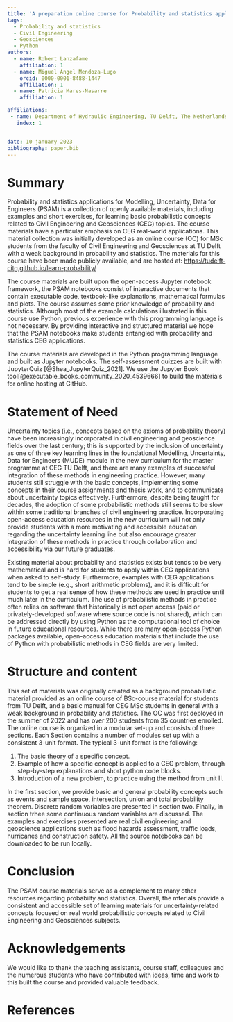 ```yaml
---
title: 'A preparation online course for Probability and statistics applications for Modelling, Uncertainty, Data for Engineers'
tags:
  - Probability and statistics
  - Civil Engineering
  - Geosciences 
  - Python
authors:
  - name: Robert Lanzafame 
    affiliation: 1
  - name: Miguel Angel Mendoza-Lugo
    orcid: 0000-0001-8488-1447
    affiliation: 1
  - name: Patricia Mares-Nasarre
    affiliation: 1

affiliations:
 - name: Department of Hydraulic Engineering, TU Delft, The Netherlands.
   index: 1


date: 10 january 2023
bibliography: paper.bib
---
```

# Summary

Probability and statistics applications for Modelling, Uncertainty, Data for Engineers (PSAM) is a collection of openly available materials, including examples and short exercises, for learning basic probabilistic concepts related to Civil Engineering and Geosciences (CEG) topics. The course materials have a particular emphasis on CEG real-world applications. This material collection was initially developed as an online course (OC) for MSc students from the faculty of Civil Engineering and Geosciences at TU Delft with a weak background in probability and statistics. The materials for this course have been  made publicly available, and are hosted at: https://tudelft-citg.github.io/learn-probability/

The course materials are built upon the open-access Jupyter notebook framework, the PSAM notebooks consist of interactive documents that contain executable code, textbook-like explanations, mathematical formulas and plots. The course assumes some prior knowledge of probability and statistics. Although most of the example calculations illustrated in this course use Python, previous experience with this programming language is not necessary. By providing interactive and structured material we hope that the PSAM notebooks make students entangled with probability and statistics CEG applications.

The course materials are developed in the Python programming language and built as Jupyter notebooks. The self-assessment quizzes are built with JupyterQuiz [@Shea_JupyterQuiz_2021]. We use the Jupyter Book tool[@executable_books_community_2020_4539666] to build the materials for online hosting at GitHub.

# Statement of Need
Uncertainty topics (i.e., concepts based on the axioms of probability theory) have been increasingly incorporated in civil engineering and geoscience fields over the last century; this is supported by the inclusion of uncertainty as one of three key learning lines in the foundational Modelling, Uncertainty, Data for Engineers (MUDE) module in the new curriculum for the master programme at CEG TU Delft, and there are many examples of successful integration of these methods in engineering practice. However, many students still struggle with the basic concepts, implementing some concepts in their course assignments and thesis work, and to communicate about uncertainty topics effectively. Furthermore, despite being taught for decades, the adoption of some probabilistic methods still seems to be slow within some traditional branches of civil engineering practice. Incorporating open-access education resources in the new curriculum will not only provide students with a more motivating and accessible education regarding the uncertainty learning line but also encourage greater integration of these methods in practice through collaboration and accessibility via our future graduates. 

Existing material about probability and statistics exists but tends to be very mathematical and is hard for students to apply within CEG applications when asked to self-study. Furthermore, examples with CEG applications tend to be simple (e.g., short arithmetic problems), and it is difficult for students to get a real sense of how these methods are used in practice until much later in the curriculum. The use of probabilistic methods in practice often relies on software that historically is not open access (paid or privately-developed software where source code is not shared), which can be addressed directly by using Python as the computational tool of choice in future educational resources. While there are many open-access Python packages available, open-access education materials that include the use of Python with probabilistic methods in CEG fields are very limited.

# Structure and content

This set of materials was originally created as a background probabilistic material provided as an online course of BSc-course material for students from TU Delft, and a basic manual for CEG MSc students in general with a weak background in probability and statistics. The OC was first deployed in the summer of 2022 and has over 200 students from 35 countries enrolled. The online course is organized in a modular set-up and consists of three sections. Each Section contains a number of modules set up with a consistent 3-unit format. The typical 3-unit format is the following: 

1. The basic theory of a specific concept.</li>
2. Example of how a specific concept is applied to a CEG problem, through step-by-step explanations and short python code blocks.
3. Introduction of a new problem, to practice using the method from unit II.</li>

In the first section, we provide basic and general probability concepts such as events and sample space, intersection, union and total probability theorem. Discrete random variables are presented in section two. Finally, in section trhee some continuous random variables are discussed. The examples and exercises presented are real civil engineering and geoscience applications such as flood hazards assessment, traffic loads, hurricanes and construction safety. All the source notebooks can be downloaded to be run locally.

# Conclusion

The PSAM course materials serve as a complement to many other resources regarding probabilty and statistics. Overall, the mterials provide a consistent and accessible set of learning materials for uncertainty-related concepts focused on real world probabilistic concepts related to Civil Engineering and Geosciences subjects.


# Acknowledgements
We would like to thank the teaching assistants, course staff, colleagues and the numerous students who have contributed with ideas, time and work to this built the course and provided valuable feedback. 


# References
